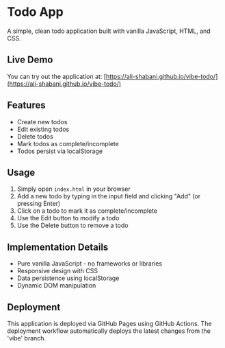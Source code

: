 # Todo App

A simple, clean todo application built with vanilla JavaScript, HTML, and CSS.

## Live Demo

You can try out the application at: [https://ali-shabani.github.io/vibe-todo/](https://ali-shabani.github.io/vibe-todo/)

## Features

- Create new todos
- Edit existing todos
- Delete todos
- Mark todos as complete/incomplete
- Todos persist via localStorage

## Usage

1. Simply open `index.html` in your browser
2. Add a new todo by typing in the input field and clicking "Add" (or pressing Enter)
3. Click on a todo to mark it as complete/incomplete
4. Use the Edit button to modify a todo
5. Use the Delete button to remove a todo

## Implementation Details

- Pure vanilla JavaScript - no frameworks or libraries
- Responsive design with CSS
- Data persistence using localStorage
- Dynamic DOM manipulation

## Deployment

This application is deployed via GitHub Pages using GitHub Actions. The deployment workflow automatically deploys the latest changes from the 'vibe' branch.
